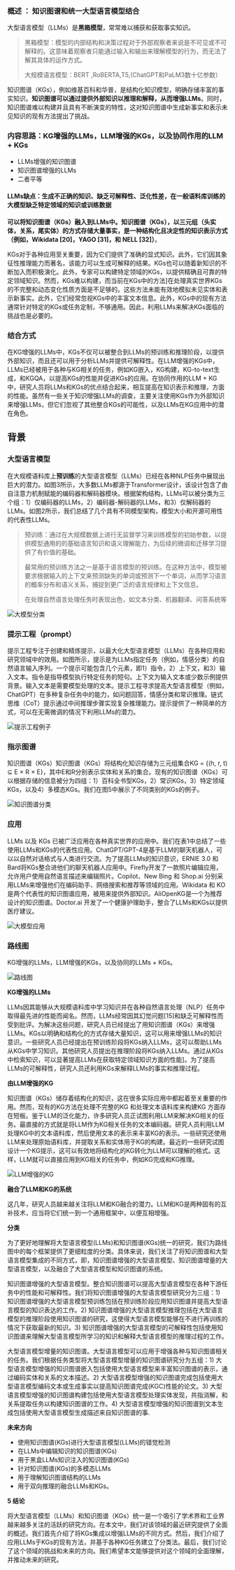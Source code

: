 



### 概述  ： 知识图谱和统一大型语言模型结合

大型语言模型（LLMs）是**黑箱模型**，常常难以捕获和获取事实知识。 

> 黑箱模型：模型的内部结构和决策过程对于外部观察者来说是不可见或不可解释的。这意味着观察者只能通过输入和输出来理解模型的行为，而无法了解其具体的运作方式。
>
> 大规模语言模型：BERT ,RoBERTA,T5,(ChatGPT和PaLM3数十亿参数）

知识图谱（KGs），例如维基百科和华普，是结构化知识模型，明确存储丰富的事实知识。**知识图谱可以通过提供外部知识以推理和解释，从而增强LLMs**。同时，知识图谱难以构建并且具有不断演变的特性，这对知识图谱中生成新事实和表示未见知识的现有方法提出了挑战。

### 内容思路：KG增强的LLMs，LLM增强的KGs，以及协同作用的LLM + KGs

- LLMs增强的知识图谱 
- 知识图谱增强的LLMs
- 二者平等

#### LLMs缺点：生成不正确的知识、缺乏可解释性、泛化性差，在一般语料库训练的大模型缺乏特定领域的知识或训练数据

**可以将知识图谱（KGs）融入到LLMs中。知识图谱（KGs），以三元组（头实体，关系，尾实体）的方式存储大量事实，是一种结构化且决定性的知识表示方式（例如，Wikidata [20]，YAGO [31]，和 NELL [32]）**。

KGs对于各种应用至关重要，因为它们提供了准确的显式知识。此外，它们因其象征性推理能力而著名，该能力可以生成可解释的结果。KGs也可以随着新知识的不断加入而积极演化。此外，专家可以构建特定领域的KGs，以提供精确且可靠的特定领域知识。然而，KGs难以构建，而当前在KGs中的方法]在处理真实世界KGs的不完整和动态变化性质方面是不足够的。这些方法未能有效地模拟未见实体和表示新事实。此外，它们经常忽视KGs中的丰富文本信息。此外，KGs中的现有方法通常针对特定的KGs或任务定制，不够通用。因此，利用LLMs来解决KGs面临的挑战也是必要的。

### 结合方式

在KG增强的LLMs中，KGs不仅可以被整合到LLMs的预训练和推理阶段，以提供外部知识，而且还可以用于分析LLMs并提供可解释性。在LLM增强的KGs中，LLMs已经被用于各种与KG相关的任务，例如KG嵌入，KG构建，KG-to-text生成，和KGQA，以提高KGs的性能并促进KGs的应用。在协同作用的LLM + KG中，研究人员将LLMs和KGs的优点结合起来，相互提高在知识表示和推理，方面的性能。虽然有一些关于知识增强LLMs的调查，主要关注使用KGs作为外部知识来增强LLMs，但它们忽视了其他整合KGs的可能性，以及LLMs在KG应用中的潜在角色。

## 背景

### 大型语言模型

在大规模语料库上**预训练**的大型语言模型（LLMs）已经在各种NLP任务中展现出巨大的潜力。如图3所示，大多数LLMs都源于Transformer设计，该设计包含了由自注意力机制赋能的编码器和解码器模块。根据架构结构，LLMs可以被分类为三个组：1）仅编码器的LLMs，2）编码器-解码器的LLMs，和3）仅解码器的LLMs。如图2所示，我们总结了几个具有不同模型架构，模型大小和开源可用性的代表性LLMs。

> 预训练：通过在大规模数据上进行无监督学习来训练模型的初始参数，以提供模型通用的的基础语言知识和语义理解能力，为后续的微调和迁移学习提供了有价值的基础。
>
> 最常用的预训练方法之一是基于语言模型的预训练。在这种方法中，模型被要求根据输入的上下文来预测缺失的单词或预测下一个单词，从而学习语言的概率分布和语义关系，捕捉到更广泛的语言规律和上下文信息。
>
> 在处理自然语言处理任务时表现出色，如文本分类、机器翻译、问答系统等

![大模型分类](群里链接6.19到7.20.assets/大模型分类.png)



### 提示工程（prompt）

提示工程专注于创建和精炼提示，以最大化大型语言模型（LLMs）在各种应用和研究领域中的效用。如图所示，提示是为LLMs指定任务（例如，情感分类）的自然语言输入序列。一个提示可能包含几个元素，即1）指令，2）上下文，和3）输入文本。指令是指导模型执行特定任务的短句。上下文为输入文本或少数示例提供背景。输入文本是需要模型处理的文本。提示工程寻求提高大型语言模型（例如，ChatGPT）在多种复杂任务中的能力，如问题回答，情感分类和常识推理。链式思维（CoT）提示通过中间推理步骤实现复杂推理能力。提示提供了一种简单的方式，可以在无需微调的情况下利用LLMs的潜力。

![提示工程例子](群里链接6.19到7.20.assets/提示工程例子.png)

### 指示图谱

知识图谱（KGs）知识图谱（KGs）将结构化知识存储为三元组集合KG = {(h, r, t) ⊆ E × R × E}，其中E和R分别表示实体和关系的集合。现有的知识图谱（KGs）可以根据存储的信息被分为四组：1）百科全书型KGs，2）常识KGs，3）特定领域KGs，以及4）多模态KGs。我们在图5中展示了不同类别的KGs的例子。

![知识图谱分类](群里链接6.19到7.20.assets/知识图谱分类.png)

### 应用

LLMs 以及 KGs 已被广泛应用在各种真实世界的应用中。我们在表1中总结了一些使用LLMs和KGs的代表性应用。ChatGPT/GPT-4是基于LLM的聊天机器人，可以以自然对话格式与人类进行交流。为了提高LLMs的知识意识，ERNIE 3.0 和 Bard将KGs整合进他们的聊天机器人应用中。Firefly开发了一款照片编辑应用，允许用户使用自然语言描述来编辑照片。Copilot、New Bing 和 Shop.ai 分别采用LLMs来增强他们在编码助手、网络搜索和推荐等领域的应用。Wikidata 和 KO 是两个代表性的知识图谱应用，被用来提供外部知识。AliOpenKG是一个为推荐设计的知识图谱。Doctor.ai 开发了一个健康护理助手，整合了LLMs和KGs以提供医疗建议。

![大模型应用](群里链接6.19到7.20.assets/大模型应用.png)

### 路线图

KG增强的LLMs，LLM增强的KGs，以及协同的LLMs + KGs。

![路线图](群里链接6.19到7.20.assets/路线图.png)

**KG增强的LLMs**

LLMs因其能够从大规模语料库中学习知识并在各种自然语言处理（NLP）任务中取得最先进的性能而闻名。然而，LLMs经常因其幻觉问题[15]和缺乏可解释性而受到批评。为解决这些问题，研究人员已经提出了用知识图谱（KGs）来增强LLMs。KGs以明确和结构化的方式存储大量知识，这可以用来增强LLMs的知识意识。一些研究人员已经提出在预训练阶段将KGs纳入LLMs，这可以帮助LLMs从KGs中学习知识。其他研究人员提出在推理阶段将KGs纳入LLMs。通过从KGs中检索知识，可以显著提高LLMs在获取特定领域知识方面的性能]。为了提高LLMs的可解释性，研究人员还利用KGs来解释LLMs的事实和推理过程。

**由LLM增强的KG**

知识图谱（KGs）储存着结构化的知识，这在很多实际应用中都起着至关重要的作用。然而，现有的KG方法在处理不完整的KG 和处理文本语料库来构建KG 方面存在短板。鉴于LLM的泛化能力，许多研究人员正试图利用LLM来解决KG相关的任务。最直接的方式就是将LLM作为KG相关任务的文本编码器。研究人员利用LLM处理KG中的文本语料库，然后使用文本的表示来丰富KG的表示。一些研究还使用LLM来处理原始语料库，并提取关系和实体用于KG的构建。最近的一些研究试图设计一个KG提示，这可以有效地将结构化的KG转化为LLM可以理解的格式。这样，LLM就可以直接应用到KG相关的任务中，例如KG完成和KG推理。

![LLM增强的KG](群里链接6.19到7.20.assets/LLM增强的KG.png)

**融合了LLM和KG的系统** 

这几年，研究人员越来越关注将LLM和KG融合的潜力。LLM和KG是两种固有的互补技术，应当将它们统一到一个通用框架中，以便互相增强。

**分类** 

为了更好地理解将大型语言模型(LLMs)和知识图谱(KGs)统一的研究，我们为路线图中的每个框架提供了更细粒度的分类。具体来说，我们关注了将知识图谱和大型语言模型集成的不同方式，即，知识图谱增强的大型语言模型、知识图谱增量的大型语言模型，以及融合了大型语言模型和知识图谱的系统。

知识图谱增强的大型语言模型。整合知识图谱可以提高大型语言模型在各种下游任务中的性能和可解释性。我们将知识图谱增强的大型语言模型研究分为三组：1) 知识图谱增强的大型语言模型预训练包括在预训练阶段应用知识图谱并提高大型语言模型的知识表达的工作。2) 知识图谱增强的大型语言模型推理包括在大型语言模型的推理阶段使用知识图谱的研究，这使得大型语言模型能够在不进行再训练的情况下获取最新的知识。3) 知识图谱增强的大型语言模型的可解释性包括使用知识图谱来理解大型语言模型所学习的知识和解释大型语言模型的推理过程的工作。

大型语言模型增量的知识图谱。大型语言模型可以应用于增强各种与知识图谱相关的任务。我们根据任务类型将大型语言模型增量的知识图谱研究分为五组：1) 大型语言模型增强的知识图谱嵌入包括使用大型语言模型来丰富知识图谱的表示，通过编码实体和关系的文本描述。2) 大型语言模型增强的知识图谱完成包括使用大型语言模型编码文本或生成事实以提高知识图谱完成(KGC)性能的论文。3) 大型语言模型增强的知识图谱构建包括使用大型语言模型处理实体发现，共指消解，和关系提取任务以构建知识图谱的工作。4) 大型语言模型增强的知识图谱到文本生成包括使用大型语言模型生成描述来自知识图谱的事.

**未来方向** 

- 使用知识图谱(KGs)进行大型语言模型(LLMs)的错觉检测 
- 在LLMs中编辑知识的知识图谱(KGs) 
- 用于黑盒LLMs知识注入的知识图谱(KGs) 
- 针对知识图谱(KGs)的多模态LLMs 
- 用于理解知识图谱结构的LLMs 
- 用于双向推理的融合LLMs和KGs。



**5 结论** 

将大型语言模型（LLMs）和知识图谱（KGs）统一是一个吸引了学术界和工业界越来越多关注的活跃的研究方向。在本文中，我们对该领域的最近研究提供了全面的概述。我们首先介绍了将KGs集成以增强LLMs的不同方式。然后，我们介绍了应用LLMs于KGs的现有方法，并基于各种KG任务建立了分类法。最后，我们讨论了这个领域的挑战和未来的方向。我们希望本文能够提供对这个领域的全面理解，并推动未来的研究。

### 



